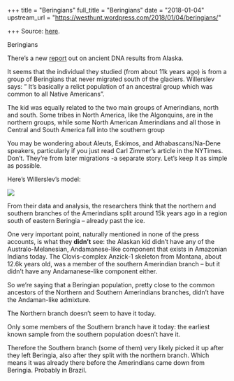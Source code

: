 +++
title = "Beringians"
full_title = "Beringians"
date = "2018-01-04"
upstream_url = "https://westhunt.wordpress.com/2018/01/04/beringians/"

+++
Source: [here](https://westhunt.wordpress.com/2018/01/04/beringians/).

Beringians

There’s a new
[report](https://westhunt.wordpress.com/2015/07/21/first-peoples/) out
on ancient DNA results from Alaska.

It seems that the individual they studied (from about 11k years ago) is
from a group of Beringians that never migrated south of the glaciers.
Willerslev says: ” It’s basically a relict population of an ancestral
group which was common to all Native Americans”.

The kid was equally related to the two main groups of Amerindians, north
and south. Some tribes in North America, like the Algonquins, are in the
northern groups, while some North American Amerindians and all those in
Central and South America fall into the southern group

You may be wondering about Aleuts, Eskimos, and Athabascans/Na-Dene
speakers, particularly if you just read Carl Zimmer’s article in the
NYTimes. Don’t. They’re from later migrations -a separate story. Let’s
keep it as simple as possible.

Here’s Willerslev’s model:

[![](https://westhunt.files.wordpress.com/2018/01/native-americans-origins.jpg?w=640)](https://westhunt.files.wordpress.com/2018/01/native-americans-origins.jpg)

From their data and analysis, the researchers think that the northern
and southern branches of the Amerindians split around 15k years ago in a
region south of eastern Beringia – already past the ice.

One very important point, naturally mentioned in none of the press
accounts, is what they **didn’t** see: the Alaskan kid didn’t have any
of the Australo-Melanesian, Andamanese-like component that exists in
Amazonian Indians today. The Clovis-complex Anzick-1 skeleton from
Montana, about 12.6k years old, was a member of the southern Amerindian
branch – but it didn’t have any Andamanese-like component either.

So we’re saying that a Beringian population, pretty close to the common
ancestors of the Northern and Southern Amerindians branches, didn’t have
the Andaman-like admixture.

The Northern branch doesn’t seem to have it today.

Only some members of the Southern branch have it today: the earliest
known sample from the southern population doesn’t have it.

Therefore the Southern branch (some of them) very likely picked it up
after they left Beringia, also after they split with the northern
branch. Which means it was already there before the Amerindians came
down from Beringia. Probably in Brazil.

